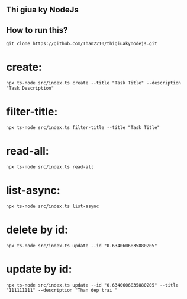 ## Thi giua ky NodeJs
## How to run this?

`git clone https://github.com/Than2210/thigiuakynodejs.git`

# create:

`npx ts-node src/index.ts create --title "Task Title" --description "Task Description"`

# filter-title:

`npx ts-node src/index.ts filter-title --title "Task Title"`

# read-all:

`npx ts-node src/index.ts read-all`

# list-async:

`npx ts-node src/index.ts list-async`

# delete by id:

`npx ts-node src/index.ts update --id "0.6340606835880205"`

# update by id:

`npx ts-node src/index.ts update --id "0.6340606835880205" --title "111111111" --description "Than dep trai "`
          



